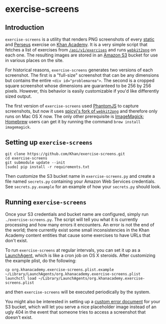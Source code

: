 # exercise-screens

## Introduction

`exercise-screens` is a utility that renders PNG screenshots of every
[static](https://github.com/Khan/khan-exercises) and
[Perseus](https://github.com/Khan/perseus) exercise on
[Khan Academy](https://khanacademy.org). It is a very simple script that
fetches a list of exercises from
[`/api/v1/exercises`](https://github.com/Khan/khan-api) and runs
[`webkit2png`](https://github.com/spicyj/webkit2png) on each one. The resulting
images are stored in an [Amazon S3](http://aws.amazon.com/s3/) bucket for use
in various places on the site.

For historical reasons, `exercise-screens` generates two versions of each
screenshot. The first is a "full-size" screenshot that can be any dimensions
but contains the entire `<div id="problemarea">`. The second is a cropped square
screenshot whose dimensions are guaranteed to be 256 by 256 pixels. However,
this behavior is easily customizable if you'd like differently sized output.

The first version of `exercise-screens` used [PhantomJS](http://phantomjs.org)
to capture screenshots, but now it uses
[spicyj's fork of `webkit2png`](https://github.com/spicyj/webkit2png)
and therefore only runs on Mac OS X now. The only other prerequisite is
[ImageMagick](http://www.imagemagick.org);
[Homebrew](https://github.com/mxcl/homebrew) users can get it by running the
command `brew install imagemagick`.

## Setting up `exercise-screens`

    git clone https://github.com/Khan/exercise-screens.git
    cd exercise-screens
    git submodule update --init
    [sudo] pip install -r requirements.txt

Then customize the S3 bucket name in `exercise-screens.py` and create a file
named `secrets.py` containing your Amazon Web Services credentials. See
`secrets.py.example` for an example of how your `secrets.py` should look.

## Running `exercise-screens`

Once your S3 credentials and bucket name are configured, simply run
`./exercise-screens.py`. The script will tell you what it is currently
processing and how many errors it encounters. An error is not the end of the
world; there currently exist some small inconsistencies in the Khan Academy
content entities that cause some exercises to have URLs that don't exist.

To run `exercise-screens` at regular intervals, you can set it up as a
[LaunchAgent](http://paul.annesley.cc/2012/09/mac-os-x-launchd-is-cool/), which
is like a cron job on OS X steroids. After customizing the example plist, do
the following:

    cp org.khanacademy.exercise-screens.plist.example ~/Library/LaunchAgents/org.khanacademy.exercise-screens.plist
    launchctl load ~/Library/LaunchAgents/org.khanacademy.exercise-screens.plist

and then `exercise-screens` will be executed periodically by the system.

You might also be interested in setting up a
[custom error document](http://docs.aws.amazon.com/AmazonS3/latest/dev/CustomErrorDocSupport.html)
for your S3 bucket, which will let you serve a nice placeholder image instead
of an ugly 404 in the event that someone tries to access a screenshot that
doesn't exist.
